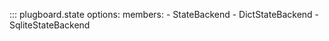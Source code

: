 ::: plugboard.state
    options:
      members:
      - StateBackend
      - DictStateBackend
      - SqliteStateBackend
